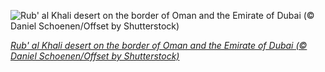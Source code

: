 
![Rub' al Khali desert on the border of Oman and the Emirate of Dubai (© Daniel Schoenen/Offset by Shutterstock)](https://cn.bing.com//th?id=OHR.EmptyQuarter_EN-US0636903975_1920x1080.jpg&rf=LaDigue_1920x1080.jpg&pid=hp)

*[Rub' al Khali desert on the border of Oman and the Emirate of Dubai (© Daniel Schoenen/Offset by Shutterstock)](https://www.bing.com/search?q=rub%27+al+khali+desert&form=hpcapt&filters=HpDate%3a%2220210820_0700%22)*
